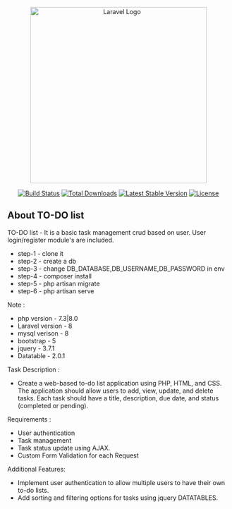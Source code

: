 <p align="center"><a href="https://laravel.com" target="_blank"><img src="https://raw.githubusercontent.com/laravel/art/master/logo-lockup/5%20SVG/2%20CMYK/1%20Full%20Color/laravel-logolockup-cmyk-red.svg" width="400" alt="Laravel Logo"></a></p>

<p align="center">
<a href="https://github.com/laravel/framework/actions"><img src="https://github.com/laravel/framework/workflows/tests/badge.svg" alt="Build Status"></a>
<a href="https://packagist.org/packages/laravel/framework"><img src="https://img.shields.io/packagist/dt/laravel/framework" alt="Total Downloads"></a>
<a href="https://packagist.org/packages/laravel/framework"><img src="https://img.shields.io/packagist/v/laravel/framework" alt="Latest Stable Version"></a>
<a href="https://packagist.org/packages/laravel/framework"><img src="https://img.shields.io/packagist/l/laravel/framework" alt="License"></a>
</p>

## About TO-DO list

TO-DO list - It is a basic task management crud based on user. User login/register module's are included.

- step-1 - clone it
- step-2 - create a db
- step-3 - change DB_DATABASE,DB_USERNAME,DB_PASSWORD in env 
- step-4 - composer install
- step-5 - php artisan migrate
- step-6 - php artisan serve

Note : 
- php version - 7.3|8.0
- Laravel version - 8
- mysql verison - 8
- bootstrap - 5
- jquery - 3.7.1
- Datatable - 2.0.1

Task Description : 
- Create a web-based to-do list application using PHP, HTML, and CSS. The application should allow users to add, view, update, and delete tasks. Each task should have a title, description, due date, and status (completed or pending).

Requirements :

- User authentication
- Task management
- Task status update using AJAX.
- Custom Form Validation for each Request

Additional Features:
- Implement user authentication to allow multiple users to have their own to-do lists.
- Add sorting and filtering options for tasks using jquery DATATABLES.


